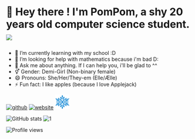 # 🍎 Hey there ! I'm PomPom, a shy 20 years old computer science student. <img src="https://raw.githubusercontent.com/MartinHeinz/MartinHeinz/master/wave.gif" width="30px">
- 🔭 I’m currently learning with my school :D
- 🤔 I’m looking for help with mathematics because i'm bad D: 
- 💬 Ask me about anything. If I can help you, i'll be glad to ^^ 
- ⚥ Gender:  Demi-Girl (Non-binary female)
- 😄 Pronouns: She/Her/They-em (Elle/Ælle)
- ⚡ Fun fact: I like apples (because I love Applejack)

[<img src='https://cdn.jsdelivr.net/npm/simple-icons@3.0.1/icons/github.svg' alt='github' height='40'>](https://github.com/JunkJumper)  [<img src='https://cdn.jsdelivr.net/npm/simple-icons@3.0.1/icons/icloud.svg' alt='website' height='40'>](https://www.junkjumper-projects.com/) <a href='https://archiveprogram.github.com/'><img src='https://raw.githubusercontent.com/acervenky/animated-github-badges/master/assets/acbadge.gif' width='40' height='40'></a> 

![GitHub stats](https://github-readme-stats.vercel.app/api?username=JunkJumper&show_icons=true&count_private=true)
![1](https://github-readme-stats.vercel.app/api/top-langs/?username=JunkJumper&langs_count=9&layout=compact&hide=css)

![Profile views](https://gpvc.arturio.dev/JunkJumper)  
